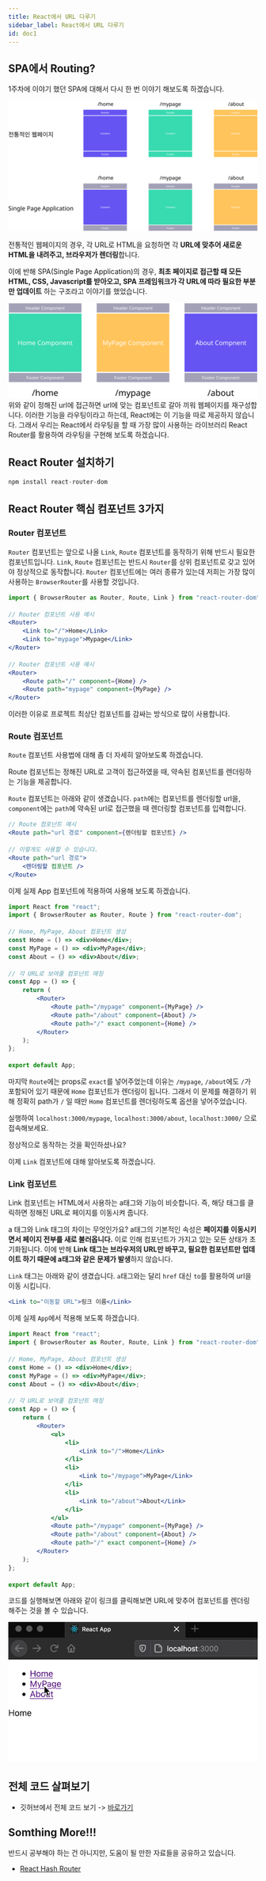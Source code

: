 ```yaml
---
title: React에서 URL 다루기
sidebar_label: React에서 URL 다루기
id: doc1
---
```


## SPA에서 Routing?

1주차에 이야기 했던 SPA에 대해서 다시 한 번 이야기 해보도록 하겠습니다.

![4-1.png](./assets/4-1.png)

전통적인 웹페이지의 경우, 각 URL로 HTML을 요청하면 각 **URL에 맞추어 새로운 HTML을 내려주고, 브라우저가 렌더링**합니다.

이에 반해 SPA(Single Page Application)의 경우, **최초 페이지로 접근할 때 모든 HTML, CSS, Javascript를 받아오고, SPA 프레임워크가 각 URL에 따라 필요한 부분만 업데이트** 하는 구조라고 이야기를 했었습니다.

![4-2.png](./assets/4-2.png)
위와 같이 정해진 url에 접근하면 url에 맞는 컴포넌트로 갈아 끼워 웹페이지를 재구성합니다. 이러한 기능을 라우팅이라고 하는데, React에는 이 기능을 따로 제공하지 않습니다. 그래서 우리는 React에서 라우팅을 할 때 가장 많이 사용하는 라이브러리 React Router를 활용하여 라우팅을 구현해 보도록 하겠습니다.

## React Router 설치하기

```jsx
npm install react-router-dom
```

## React Router 핵심 컴포넌트 3가지

### Router 컴포넌트

`Router` 컴포넌트는 앞으로 나올 `Link`, `Route` 컴포넌트를 동작하기 위해 반드시 필요한 컴포넌트입니다. `Link`, `Route` 컴포넌트는 반드시 `Router`를 상위 컴포넌트로 갖고 있어야 정상적으로 동작합니다. `Router` 컴포넌트에는 여러 종류가 있는데 저희는 가장 많이 사용하는 `BrowserRouter`를 사용할 것입니다.

```jsx
import { BrowserRouter as Router, Route, Link } from "react-router-dom";

// Router 컴포넌트 사용 예시
<Router>
	<Link to="/">Home</Link>
	<Link to="mypage">Mypage</Link>
</Router>

// Router 컴포넌트 사용 예시
<Router>
	<Route path="/" component={Home} />
	<Route path="mypage" component={MyPage} />
</Router>
```

이러한 이유로 프로젝트 최상단 컴포넌트를 감싸는 방식으로 많이 사용합니다.

### Route 컴포넌트

`Route` 컴포넌트 사용법에 대해 좀 더 자세히 알아보도록 하겠습니다.

Route 컴포넌트는 정해진 URL로 고객이 접근하였을 때, 약속된 컴포넌트를 렌더링하는 기능을 제공합니다.

`Route` 컴포넌트는 아래와 같이 생겼습니다. `path`에는 컴포넌트를 렌더링할 url을, `component`에는 `path`에 약속된 url로 접근했을 때 렌더링할 컴포넌트를 입력합니다.

```jsx
// Route 컴포넌트 예시
<Route path="url 경로" component={렌더링할 컴포넌트} />

// 이렇게도 사용할 수 있습니다.
<Route path="url 경로">
	<렌더링할 컴포넌트 />
</Route>
```

이제 실제 App 컴포넌트에 적용하여 사용해 보도록 하겠습니다.

```jsx
import React from "react";
import { BrowserRouter as Router, Route } from "react-router-dom";

// Home, MyPage, About 컴포넌트 생성
const Home = () => <div>Home</div>;
const MyPage = () => <div>MyPage</div>;
const About = () => <div>About</div>;

// 각 URL로 보여줄 컴포넌트 매칭
const App = () => {
	return (
		<Router>
			<Route path="/mypage" component={MyPage} />
			<Route path="/about" component={About} />
			<Route path="/" exact component={Home} />
		</Router>
	);
};

export default App;
```

마지막 `Route`에는 props로 `exact`를 넣어주었는데 이유는 `/mypage`, `/about`에도 `/`가 포함되어 있기 때문에 `Home` 컴포넌트가 렌더링이 됩니다. 그래서 이 문제를 해결하기 위해 정확히 path가 `/` 일 때만 `Home` 컴포넌트를 렌더링하도록 옵션을 넣어주었습니다.

실행하여 `localhost:3000/mypage`, `localhost:3000/about`, `localhost:3000/` 으로 접속해보세요.

정상적으로 동작하는 것을 확인하셨나요?

이제 `Link` 컴포넌트에 대해 알아보도록 하겠습니다.

### Link 컴포넌트

Link 컴포넌트는 HTML에서 사용하는 a태그와 기능이 비슷합니다. 즉, 해당 태그를 클릭하면 정해진 URL로 페이지를 이동시켜 줍니다.

a 태그와 Link 태그의 차이는 무엇인가요?
a태그의 기본적인 속성은 **페이지를 이동시키면서 페이지 전부를 새로 불러옵니다.** 이로 인해 컴포넌트가 가지고 있는 모든 상태가 초기화됩니다.
이에 반해 **Link 태그는 브라우저의 URL만 바꾸고, 필요한 컴포넌트만 업데이트 하기 때문에 a태그와 같은 문제가 발생**하지 않습니다.

`Link` 태그는 아래와 같이 생겼습니다. `a`태그와는 달리 `href` 대신 `to`를 활용하여 url을 이동 시킵니다.

```jsx
<Link to="이동할 URL">링크 이름</Link>
```

이제 실제 `App`에서 적용해 보도록 하겠습니다.

```jsx
import React from "react";
import { BrowserRouter as Router, Route, Link } from "react-router-dom";

// Home, MyPage, About 컴포넌트 생성
const Home = () => <div>Home</div>;
const MyPage = () => <div>MyPage</div>;
const About = () => <div>About</div>;

// 각 URL로 보여줄 컴포넌트 매칭
const App = () => {
	return (
		<Router>
			<ul>
				<li>
					<Link to="/">Home</Link>
				</li>
				<li>
					<Link to="/mypage">MyPage</Link>
				</li>
				<li>
					<Link to="/about">About</Link>
				</li>
			</ul>
			<Route path="/mypage" component={MyPage} />
			<Route path="/about" component={About} />
			<Route path="/" exact component={Home} />
		</Router>
	);
};

export default App;
```

코드를 실행해보면 아래와 같이 링크를 클릭해보면 URL에 맞추어 컴포넌트를 렌더링 해주는 것을 볼 수 있습니다.

![4-3.gif](./assets/4-3.gif)

## 전체 코드 살펴보기

- 깃허브에서 전체 코드 보기 -> [바로가기](https://github.com/CodePotStudio/starter-quiz-app/tree/week04-01)

## Somthing More!!!

반드시 공부해야 하는 건 아니지만, 도움이 될 만한 자료들을 공유하고 있습니다.

- [React Hash Router](https://reactrouter.com/web/api/HashRouter)
